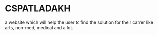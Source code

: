 # CSPATLADAKH
a website which will help the user to find the solution for  their carrer like arts, non-med, medical and a lot.
